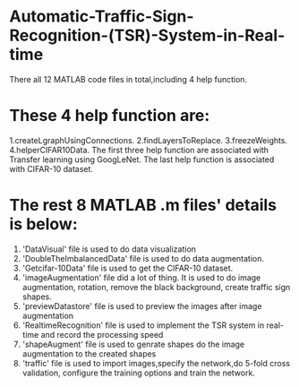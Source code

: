 # Automatic-Traffic-Sign-Recognition-(TSR)-System-in-Real-time
There all 12 MATLAB code files in total,including 4 help function.
# These 4 help function are:
1.createLgraphUsingConnections.
2.findLayersToReplace.
3.freezeWeights.
4.helperCIFAR10Data.
The first three help function are associated with Transfer learning using GoogLeNet.
The last help function is associated with CIFAR-10 dataset.
# The rest 8 MATLAB .m files' details is below:
1. 'DataVisual' file is used to do data visualization
2. 'DoubleTheImbalancedData' file is used to do data augmentation.
3. 'Getcifar-10Data' file is used to get the CIFAR-10 dataset.
4. 'imageAugmentation' file did a lot of thing. It is used to do
image augmentation, rotation, remove the black background, create
traffic sign shapes.
5. 'previewDatastore' file is used to preview the images after image
augmentation
6. 'RealtimeRecognition' file is used to implement the TSR system in 
real-time and record the processing speed
7. 'shapeAugment' file is used to genrate shapes do the image 
augmentation to the created shapes
8. 'traffic' file is used to import images,specify the network,do 
5-fold cross validation, configure the training options and train
the network.
